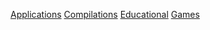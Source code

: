 [Applications](Applications/index.html)
[Compilations](Compilations/index.html)
[Educational](Educational/index.html)
[Games](Games/index.html)

